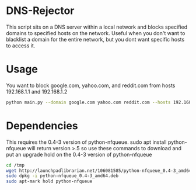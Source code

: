 # DNS-Rejector


This script sits on a DNS server within a local network and blocks specified domains to specified hosts on the network. Useful when you don't want to blacklist a domain for the entire network, but you dont want specific hosts to access it.

# Usage

You want to block google.com, yahoo.com, and reddit.com from hosts 192.168.1.1 and 192.168.1.2
```bash
python main.py --domain google.com yahoo.com reddit.com --hosts 192.168.1.1 192.168.1.2
```

# Dependencies

This requires the 0.4-3 version of python-nfqueue. sudo apt install python-nfqueue will return version >.5 so use these commands to download and put an upgrade hold on the 0.4-3 version of python-nfqueue

```bash
cd /tmp
wget http://launchpadlibrarian.net/106081585/python-nfqueue_0.4-3_amd64.deb
sudo dpkg -i python-nfqueue_0.4-3_amd64.deb
sudo apt-mark hold python-nfqueue
```




































































































































































































